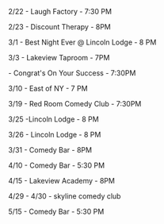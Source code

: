 2/22 - Laugh Factory - 7:30 PM

2/23 - Discount Therapy - 8PM

3/1 - Best Night Ever @ Lincoln Lodge - 8 PM

3/3 - Lakeview Taproom - 7PM

\- Congrat's On Your Success - 7:30PM

3/10 - East of NY - 7 PM

3/19 - Red Room Comedy Club - 7:30PM 

3/25 -Lincoln Lodge - 8 PM

3/26 - Lincoln Lodge - 8 PM

3/31 - Comedy Bar - 8PM

4/10 - Comedy Bar - 5:30 PM

4/15 - Lakeview Academy - 8PM

4/29 - 4/30 - skyline comedy club 

5/15 - Comedy Bar - 5:30 PM
